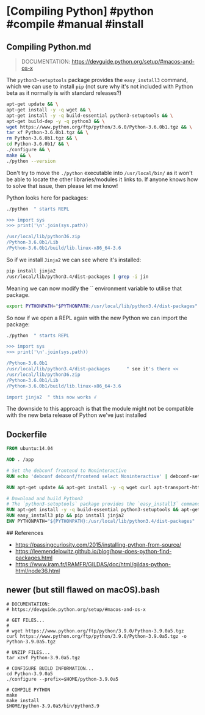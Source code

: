 # [Compiling Python] #python #compile #manual #install

## Compiling Python.md

> DOCUMENTATION:
> https://devguide.python.org/setup/#macos-and-os-x

The `python3-setuptools` package provides the `easy_install3` command, which we can use to install `pip` (not sure why it's not included with Python beta as it normally is with standard releases?)

```bash
apt-get update && \
apt-get install -y -q wget && \
apt-get install -y -q build-essential python3-setuptools && \
apt-get build-dep -y -q python3 && \
wget https://www.python.org/ftp/python/3.6.0/Python-3.6.0b1.tgz && \
tar xf Python-3.6.0b1.tgz && \
rm Python-3.6.0b1.tgz && \
cd Python-3.6.0b1/ && \
./configure && \
make && \
./python --version
```

Don't try to move the `./python` executable into `/usr/local/bin/` as it won't be able to locate the other libraries/modules it links to. If anyone knows how to solve that issue, then please let me know!

Python looks here for packages:

```bash
./python  " starts REPL

>>> import sys
>>> print('\n'.join(sys.path))

/usr/local/lib/python36.zip
/Python-3.6.0b1/Lib
/Python-3.6.0b1/build/lib.linux-x86_64-3.6
```

So if we install `Jinja2` we can see where it's installed:

```bash
pip install jinja2
/usr/local/lib/python3.4/dist-packages | grep -i jin
```

Meaning we can now modify the `` environment variable to utilise that package. 

```bash
export PYTHONPATH="$PYTHONPATH:/usr/local/lib/python3.4/dist-packages"
```

So now if we open a REPL again with the new Python we can import the package:

```bash
./python  " starts REPL

>>> import sys
>>> print('\n'.join(sys.path))

/Python-3.6.0b1
/usr/local/lib/python3.4/dist-packages      " see it's there <<
/usr/local/lib/python36.zip
/Python-3.6.0b1/Lib
/Python-3.6.0b1/build/lib.linux-x86_64-3.6

import jinja2  " this now works √
```

The downside to this approach is that the module might not be compatible with the new beta release of Python we've just installed

## Dockerfile

```Dockerfile
FROM ubuntu:14.04

ADD . /app

# Set the debconf frontend to Noninteractive
RUN echo 'debconf debconf/frontend select Noninteractive' | debconf-set-selections

RUN apt-get update && apt-get install -y -q wget curl apt-transport-https lsb-release ca-certificates

# Download and build Python3
# The `python3-setuptools` package provides the `easy_install3` command
RUN apt-get install -y -q build-essential python3-setuptools && apt-get build-dep -y -q python3 && wget https://www.python.org/ftp/python/3.6.0/Python-3.6.0b1.tgz && tar xf Python-3.6.0b1.tgz && rm Python-3.6.0b1.tgz && cd Python-3.6.0b1/ && ./configure && make && ./python --version
RUN easy_install3 pip && pip install jinja2
ENV PYTHONPATH="${PYTHONPATH}:/usr/local/lib/python3.4/dist-packages"
```

## References

- https://passingcuriosity.com/2015/installing-python-from-source/
- https://leemendelowitz.github.io/blog/how-does-python-find-packages.html
- https://www.iram.fr/IRAMFR/GILDAS/doc/html/gildas-python-html/node36.html

## newer (but still flawed on macOS).bash

```shell
# DOCUMENTATION:
# https://devguide.python.org/setup/#macos-and-os-x

# GET FILES...
#
# wget https://www.python.org/ftp/python/3.9.0/Python-3.9.0a5.tgz
curl https://www.python.org/ftp/python/3.9.0/Python-3.9.0a5.tgz -o Python-3.9.0a5.tgz

# UNZIP FILES...
tar xzvf Python-3.9.0a5.tgz

# CONFIGURE BUILD INFORMATION...
cd Python-3.9.0a5
./configure --prefix=$HOME/python-3.9.0a5

# COMPILE PYTHON
make
make install
$HOME/python-3.9.0a5/bin/python3.9
```

